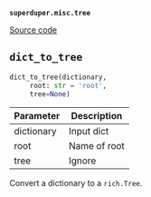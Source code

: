 **`superduper.misc.tree`** 

[Source code](https://github.com/superduper-io/superduper/blob/main/superduper/misc/tree.py)

## `dict_to_tree` 

```python
dict_to_tree(dictionary,
     root: str = 'root',
     tree=None)
```
| Parameter | Description |
|-----------|-------------|
| dictionary | Input dict |
| root | Name of root |
| tree | Ignore |

Convert a dictionary to a `rich.Tree`.

